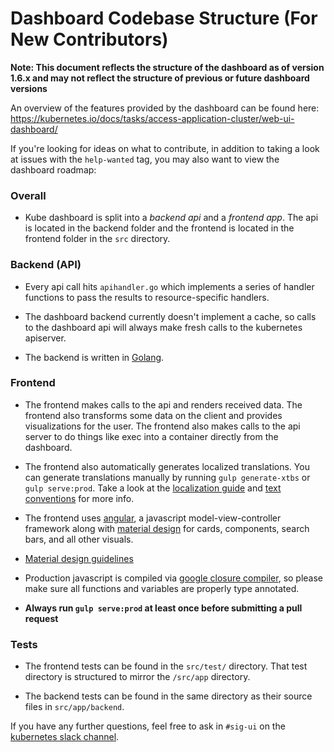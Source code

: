 # Dashboard Codebase Structure (For New Contributors)

**Note: This document reflects the structure of the dashboard as of version 1.6.x and may not reflect the structure of previous or future dashboard versions**

An overview of the features provided by the dashboard can be found here:
https://kubernetes.io/docs/tasks/access-application-cluster/web-ui-dashboard/

If you're looking for ideas on what to contribute, in addition to taking a look at issues with the `help-wanted` tag, you may also want to view the dashboard roadmap:

### Overall
- Kube dashboard is split into a *backend api* and a *frontend app*. The api is located in the backend folder and the frontend is located in the frontend folder in the `src` directory.

### Backend (API)
- Every api call hits `apihandler.go` which implements a series of handler functions to pass the results to resource-specific handlers.

- The dashboard backend currently doesn't implement a cache, so calls to the dashboard api will always make fresh calls to the kubernetes apiserver.

- The backend is written in [Golang](https://golang.org/).

### Frontend
- The frontend makes calls to the api and renders received data. The frontend also transforms some data on the client and provides visualizations for the user. The frontend also makes calls to the api server to do things like exec into a container directly from the dashboard.

- The frontend also automatically generates localized translations. You can generate translations manually by running `gulp generate-xtbs` or `gulp serve:prod`. Take a look at the [localization guide](localization.md) and [text conventions](text-conventions.md) for more info.

- The frontend uses [angular](https://angular.io/), a javascript model-view-controller framework along with [material design](https://material.angularjs.org/latest/getting-started) for cards, components, search bars, and all other visuals.

- [Material design guidelines](https://material.io/guidelines/)

- Production javascript is compiled via [google closure compiler](https://developers.google.com/closure/compiler/), so please make sure all functions and variables are properly type annotated.

- **Always run `gulp serve:prod` at least once before submitting a pull request**

### Tests
- The frontend tests can be found in the `src/test/` directory. That test directory is structured to mirror the `/src/app` directory.

- The backend tests can be found in the same directory as their source files in `src/app/backend`.

If you have any further questions, feel free to ask in `#sig-ui` on the [kubernetes slack channel](http://slack.k8s.io/).
